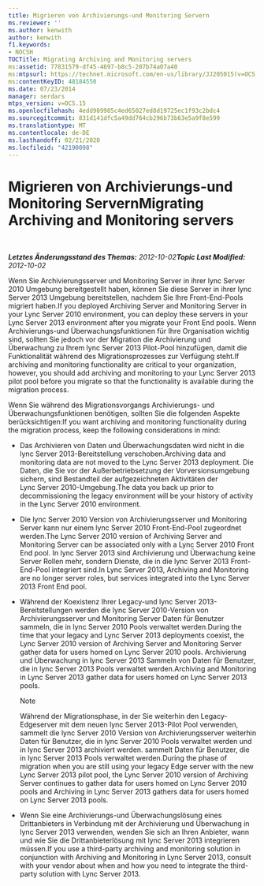 ```yaml
---
title: Migrieren von Archivierungs-und Monitoring Servern
ms.reviewer: ''
ms.author: kenwith
author: kenwith
f1.keywords:
- NOCSH
TOCTitle: Migrating Archiving and Monitoring servers
ms:assetid: 77831579-df45-4697-b8c5-207b74a07a40
ms:mtpsurl: https://technet.microsoft.com/en-us/library/JJ205015(v=OCS.15)
ms:contentKeyID: 48184550
ms.date: 07/23/2014
manager: serdars
mtps_version: v=OCS.15
ms.openlocfilehash: 4edd989985c4ed65027ed8d19725ec1f93c2bdc4
ms.sourcegitcommit: 831d141dfc5a49dd764cb296b73b63e5a9f8e599
ms.translationtype: MT
ms.contentlocale: de-DE
ms.lasthandoff: 02/21/2020
ms.locfileid: "42190098"
---
```

<div data-xmlns="http://www.w3.org/1999/xhtml">

<div class="topic" data-xmlns="http://www.w3.org/1999/xhtml" data-msxsl="urn:schemas-microsoft-com:xslt" data-cs="https://msdn.microsoft.com/">

<div data-asp="https://msdn2.microsoft.com/asp">

# <a name="migrating-archiving-and-monitoring-servers"></a><span data-ttu-id="5a9d5-102">Migrieren von Archivierungs-und Monitoring Servern</span><span class="sxs-lookup"><span data-stu-id="5a9d5-102">Migrating Archiving and Monitoring servers</span></span>

</div>

<div id="mainSection">

<div id="mainBody">

<span> </span>

<span data-ttu-id="5a9d5-103">_**Letztes Änderungsstand des Themas:** 2012-10-02_</span><span class="sxs-lookup"><span data-stu-id="5a9d5-103">_**Topic Last Modified:** 2012-10-02_</span></span>

<span data-ttu-id="5a9d5-104">Wenn Sie Archivierungsserver und Monitoring Server in ihrer lync Server 2010 Umgebung bereitgestellt haben, können Sie diese Server in ihrer lync Server 2013 Umgebung bereitstellen, nachdem Sie Ihre Front-End-Pools migriert haben.</span><span class="sxs-lookup"><span data-stu-id="5a9d5-104">If you deployed Archiving Server and Monitoring Server in your Lync Server 2010 environment, you can deploy these servers in your Lync Server 2013 environment after you migrate your Front End pools.</span></span> <span data-ttu-id="5a9d5-105">Wenn Archivierungs-und Überwachungsfunktionen für Ihre Organisation wichtig sind, sollten Sie jedoch vor der Migration die Archivierung und Überwachung zu Ihrem lync Server 2013 Pilot-Pool hinzufügen, damit die Funktionalität während des Migrationsprozesses zur Verfügung steht.</span><span class="sxs-lookup"><span data-stu-id="5a9d5-105">If archiving and monitoring functionality are critical to your organization, however, you should add archiving and monitoring to your Lync Server 2013 pilot pool before you migrate so that the functionality is available during the migration process.</span></span>

<span data-ttu-id="5a9d5-106">Wenn Sie während des Migrationsvorgangs Archivierungs- und Überwachungsfunktionen benötigen, sollten Sie die folgenden Aspekte berücksichtigen:</span><span class="sxs-lookup"><span data-stu-id="5a9d5-106">If you want archiving and monitoring functionality during the migration process, keep the following considerations in mind:</span></span>

  - <span data-ttu-id="5a9d5-107">Das Archivieren von Daten und Überwachungsdaten wird nicht in die lync Server 2013-Bereitstellung verschoben.</span><span class="sxs-lookup"><span data-stu-id="5a9d5-107">Archiving data and monitoring data are not moved to the Lync Server 2013 deployment.</span></span> <span data-ttu-id="5a9d5-108">Die Daten, die Sie vor der Außerbetriebsetzung der Vorversionsumgebung sichern, sind Bestandteil der aufgezeichneten Aktivitäten der Lync Server 2010-Umgebung.</span><span class="sxs-lookup"><span data-stu-id="5a9d5-108">The data you back up prior to decommissioning the legacy environment will be your history of activity in the Lync Server 2010 environment.</span></span>

  - <span data-ttu-id="5a9d5-109">Die lync Server 2010 Version von Archivierungsserver und Monitoring Server kann nur einem lync Server 2010 Front-End-Pool zugeordnet werden.</span><span class="sxs-lookup"><span data-stu-id="5a9d5-109">The Lync Server 2010 version of Archiving Server and Monitoring Server can be associated only with a Lync Server 2010 Front End pool.</span></span> <span data-ttu-id="5a9d5-110">In lync Server 2013 sind Archivierung und Überwachung keine Server Rollen mehr, sondern Dienste, die in die lync Server 2013 Front-End-Pool integriert sind.</span><span class="sxs-lookup"><span data-stu-id="5a9d5-110">In Lync Server 2013, Archiving and Monitoring are no longer server roles, but services integrated into the Lync Server 2013 Front End pool.</span></span>

  - <span data-ttu-id="5a9d5-111">Während der Koexistenz Ihrer Legacy-und lync Server 2013-Bereitstellungen werden die lync Server 2010-Version von Archivierungsserver und Monitoring Server Daten für Benutzer sammeln, die in lync Server 2010 Pools verwaltet werden.</span><span class="sxs-lookup"><span data-stu-id="5a9d5-111">During the time that your legacy and Lync Server 2013 deployments coexist, the Lync Server 2010 version of Archiving Server and Monitoring Server gather data for users homed on Lync Server 2010 pools.</span></span> <span data-ttu-id="5a9d5-112">Archivierung und Überwachung in lync Server 2013 Sammeln von Daten für Benutzer, die in lync Server 2013 Pools verwaltet werden.</span><span class="sxs-lookup"><span data-stu-id="5a9d5-112">Archiving and Monitoring in Lync Server 2013 gather data for users homed on Lync Server 2013 pools.</span></span>
    
    <div>
    

    > [!NOTE]  
    > <span data-ttu-id="5a9d5-113">Während der Migrationsphase, in der Sie weiterhin den Legacy-Edgeserver mit dem neuen lync Server 2013-Pilot Pool verwenden, sammelt die lync Server 2010 Version von Archivierungsserver weiterhin Daten für Benutzer, die in lync Server 2010 Pools verwaltet werden und in lync Server 2013 archiviert werden. sammelt Daten für Benutzer, die in lync Server 2013 Pools verwaltet werden.</span><span class="sxs-lookup"><span data-stu-id="5a9d5-113">During the phase of migration when you are still using your legacy Edge server with the new Lync Server 2013 pilot pool, the Lync Server 2010 version of Archiving Server continues to gather data for users homed on Lync Server 2010 pools and Archiving in Lync Server 2013 gathers data for users homed on Lync Server 2013 pools.</span></span>

    
    </div>

  - <span data-ttu-id="5a9d5-114">Wenn Sie eine Archivierungs-und Überwachungslösung eines Drittanbieters in Verbindung mit der Archivierung und Überwachung in lync Server 2013 verwenden, wenden Sie sich an Ihren Anbieter, wann und wie Sie die Drittanbieterlösung mit lync Server 2013 integrieren müssen.</span><span class="sxs-lookup"><span data-stu-id="5a9d5-114">If you use a third-party archiving and monitoring solution in conjunction with Archiving and Monitoring in Lync Server 2013, consult with your vendor about when and how you need to integrate the third-party solution with Lync Server 2013.</span></span>

</div>

<span> </span>

</div>

</div>

</div>

